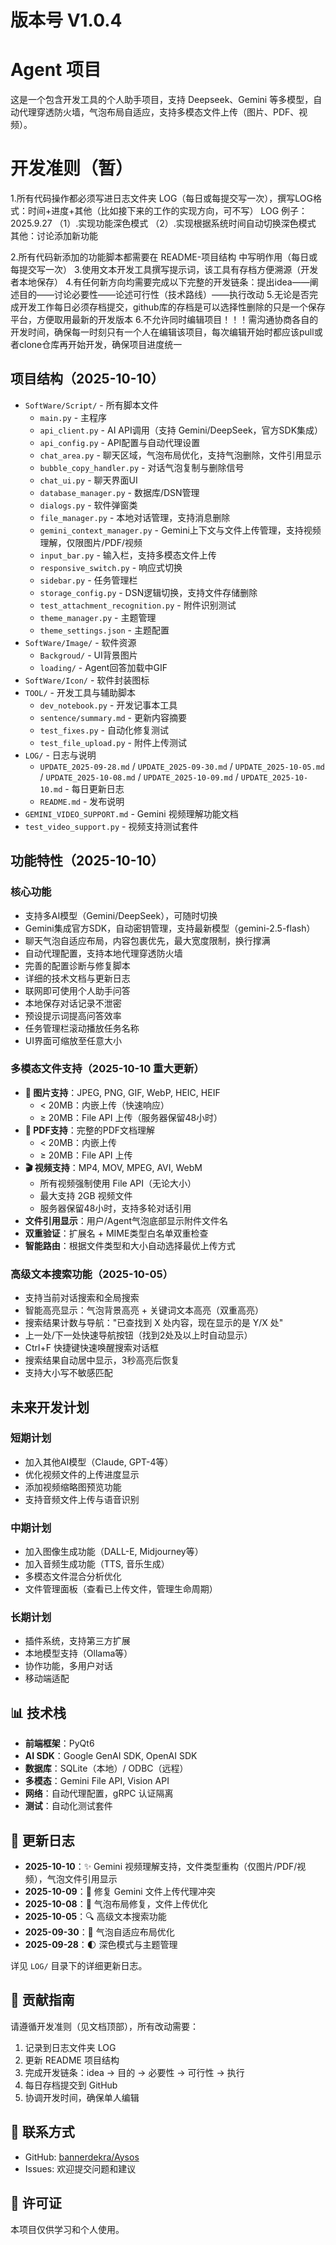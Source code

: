 # 版本号 V1.0.4
# Agent 项目

这是一个包含开发工具的个人助手项目，支持 Deepseek、Gemini 等多模型，自动代理穿透防火墙，气泡布局自适应，支持多模态文件上传（图片、PDF、视频）。

# 开发准则（暂）

1.所有代码操作都必须写进日志文件夹 LOG（每日或每提交写一次），撰写LOG格式：时间+进度+其他（比如接下来的工作的实现方向，可不写）
LOG 例子：
2025.9.27
（1）.实现功能深色模式
（2）.实现根据系统时间自动切换深色模式
其他：讨论添加新功能

2.所有代码新添加的功能脚本都需要在 README-项目结构 中写明作用（每日或每提交写一次）
3.使用文本开发工具撰写提示词，该工具有存档方便溯源（开发者本地保存）
4.有任何新方向均需要完成以下完整的开发链条：提出idea——阐述目的——讨论必要性——论述可行性（技术路线）——执行改动
5.无论是否完成开发工作每日必须存档提交，github库的存档是可以选择性删除的只是一个保存平台，方便取用最新的开发版本
6.不允许同时编辑项目！！！需沟通协商各自的开发时间，确保每一时刻只有一个人在编辑该项目，每次编辑开始时都应该pull或者clone仓库再开始开发，确保项目进度统一

## 项目结构（2025-10-10）

- `SoftWare/Script/` - 所有脚本文件
  - `main.py` - 主程序
  - `api_client.py` - AI API调用（支持 Gemini/DeepSeek，官方SDK集成）
  - `api_config.py` - API配置与自动代理设置
  - `chat_area.py` - 聊天区域，气泡布局优化，支持气泡删除，文件引用显示
  - `bubble_copy_handler.py` - 对话气泡复制与删除信号
  - `chat_ui.py` - 聊天界面UI
  - `database_manager.py` - 数据库/DSN管理
  - `dialogs.py` - 软件弹窗类
  - `file_manager.py` - 本地对话管理，支持消息删除
  - `gemini_context_manager.py` - Gemini上下文与文件上传管理，支持视频理解，仅限图片/PDF/视频
  - `input_bar.py` - 输入栏，支持多模态文件上传
  - `responsive_switch.py` - 响应式切换
  - `sidebar.py` - 任务管理栏
  - `storage_config.py` - DSN逻辑切换，支持文件存储删除
  - `test_attachment_recognition.py` - 附件识别测试
  - `theme_manager.py` - 主题管理
  - `theme_settings.json` - 主题配置
- `SoftWare/Image/` - 软件资源
  - `Backgroud/` - UI背景图片
  - `loading/` - Agent回答加载中GIF
- `SoftWare/Icon/` - 软件封装图标
- `TOOL/` - 开发工具与辅助脚本
  - `dev_notebook.py` - 开发记事本工具
  - `sentence/summary.md` - 更新内容摘要
  - `test_fixes.py` - 自动化修复测试
  - `test_file_upload.py` - 附件上传测试
- `LOG/` - 日志与说明
  - `UPDATE_2025-09-28.md` / `UPDATE_2025-09-30.md` / `UPDATE_2025-10-05.md` / `UPDATE_2025-10-08.md` / `UPDATE_2025-10-09.md` / `UPDATE_2025-10-10.md` - 每日更新日志
  - `README.md` - 发布说明
- `GEMINI_VIDEO_SUPPORT.md` - Gemini 视频理解功能文档
- `test_video_support.py` - 视频支持测试套件

## 功能特性（2025-10-10）

### 核心功能
- 支持多AI模型（Gemini/DeepSeek），可随时切换
- Gemini集成官方SDK，自动密钥管理，支持最新模型（gemini-2.5-flash）
- 聊天气泡自适应布局，内容包裹优先，最大宽度限制，换行撑满
- 自动代理配置，支持本地代理穿透防火墙
- 完善的配置诊断与修复脚本
- 详细的技术文档与更新日志
- 联网即可使用个人助手问答
- 本地保存对话记录不泄密
- 预设提示词提高问答效率
- 任务管理栏滚动播放任务名称
- UI界面可缩放至任意大小

### 多模态文件支持（2025-10-10 重大更新）
- **📸 图片支持**：JPEG, PNG, GIF, WebP, HEIC, HEIF
  - < 20MB：内嵌上传（快速响应）
  - ≥ 20MB：File API 上传（服务器保留48小时）
- **📄 PDF支持**：完整的PDF文档理解
  - < 20MB：内嵌上传
  - ≥ 20MB：File API 上传
- **🎬 视频支持**：MP4, MOV, MPEG, AVI, WebM
  - 所有视频强制使用 File API（无论大小）
  - 最大支持 2GB 视频文件
  - 服务器保留48小时，支持多轮对话引用
- **文件引用显示**：用户/Agent气泡底部显示附件文件名
- **双重验证**：扩展名 + MIME类型白名单双重检查
- **智能路由**：根据文件类型和大小自动选择最优上传方式

### 高级文本搜索功能（2025-10-05）
- 支持当前对话搜索和全局搜索
- 智能高亮显示：气泡背景高亮 + 关键词文本高亮（双重高亮）
- 搜索结果计数与导航："已查找到 X 处内容，现在显示的是 Y/X 处"
- 上一处/下一处快速导航按钮（找到2处及以上时自动显示）
- Ctrl+F 快捷键快速唤醒搜索对话框
- 搜索结果自动居中显示，3秒高亮后恢复
- 支持大小写不敏感匹配

## 未来开发计划

### 短期计划
- 加入其他AI模型（Claude, GPT-4等）
- 优化视频文件的上传进度显示
- 添加视频缩略图预览功能
- 支持音频文件上传与语音识别

### 中期计划
- 加入图像生成功能（DALL-E, Midjourney等）
- 加入音频生成功能（TTS, 音乐生成）
- 多模态文件混合分析优化
- 文件管理面板（查看已上传文件，管理生命周期）

### 长期计划
- 插件系统，支持第三方扩展
- 本地模型支持（Ollama等）
- 协作功能，多用户对话
- 移动端适配

## 📊 技术栈

- **前端框架**：PyQt6
- **AI SDK**：Google GenAI SDK, OpenAI SDK
- **数据库**：SQLite（本地）/ ODBC（远程）
- **多模态**：Gemini File API, Vision API
- **网络**：自动代理配置，gRPC 认证隔离
- **测试**：自动化测试套件

## 📝 更新日志

- **2025-10-10**：✨ Gemini 视频理解支持，文件类型重构（仅图片/PDF/视频），气泡文件引用显示
- **2025-10-09**：🔧 修复 Gemini 文件上传代理冲突
- **2025-10-08**：🐛 气泡布局修复，文件上传优化
- **2025-10-05**：🔍 高级文本搜索功能
- **2025-09-30**：🎨 气泡自适应布局优化
- **2025-09-28**：🌓 深色模式与主题管理

详见 `LOG/` 目录下的详细更新日志。

## 🤝 贡献指南

请遵循开发准则（见文档顶部），所有改动需要：
1. 记录到日志文件夹 LOG
2. 更新 README 项目结构
3. 完成开发链条：idea → 目的 → 必要性 → 可行性 → 执行
4. 每日存档提交到 GitHub
5. 协调开发时间，确保单人编辑

## 📧 联系方式

- GitHub: [bannerdekra/Aysos](https://github.com/bannerdekra/Aysos)
- Issues: 欢迎提交问题和建议

## 📄 许可证

本项目仅供学习和个人使用。